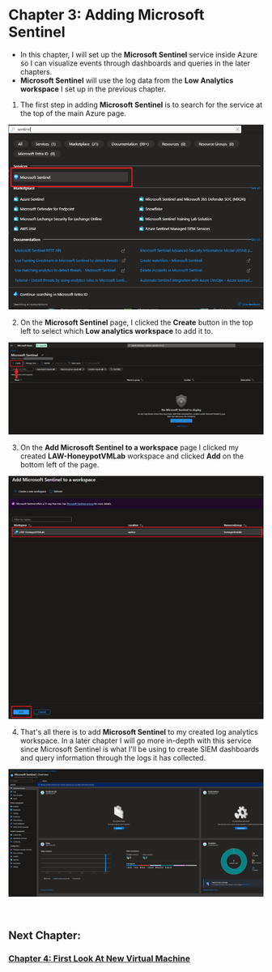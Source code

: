 # Chapter 3: Adding Microsoft Sentinel

- In this chapter, I will set up the **Microsoft Sentinel** service inside Azure so I can visualize events through dashboards and queries in the later chapters.
- **Microsoft Sentinel** will use the log data from the **Low Analytics workspace** I set up in the previous chapter.

1. The first step in adding **Microsoft Sentinel** is to search for the service at the top of the main Azure page.
   
![Screenshot of Microsoft Sentinel search](https://raw.githubusercontent.com/skghprofile/Microsoft-Azure-SIEM-Project/main/images/c3-img1.PNG)

2. On the **Microsoft Sentinel** page, I clicked the **Create** button in the top left to select which **Low analytics workspace** to add it to.

![Screenshot of Microsoft Sentinel main page](https://raw.githubusercontent.com/skghprofile/Microsoft-Azure-SIEM-Project/main/images/c3-img2.PNG)

3. On the **Add Microsoft Sentinel to a workspace** page I clicked my created **LAW-HoneypotVMLab** workspace and clicked **Add** on the bottom left of the page.

![Screenshot of Microsoft Sentinel add to workspace](https://raw.githubusercontent.com/skghprofile/Microsoft-Azure-SIEM-Project/main/images/c3-img3.PNG)

4. That's all there is to add **Microsoft Sentinel** to my created log analytics workspace. In a later chapter I will go more in-depth with this service since Microsoft Sentinel is what I'll be using to create SIEM dashboards and query information through the logs it has collected.

![Screenshot of Microsoft Sentinel overview](https://raw.githubusercontent.com/skghprofile/Microsoft-Azure-SIEM-Project/main/images/c3-img4.PNG)

&nbsp;

## Next Chapter: 
### [Chapter 4: First Look At New Virtual Machine](https://github.com/skghprofile/Microsoft-Azure-SIEM-Project/blob/main/chapters/Chapter4_ConnectingToVM.md)